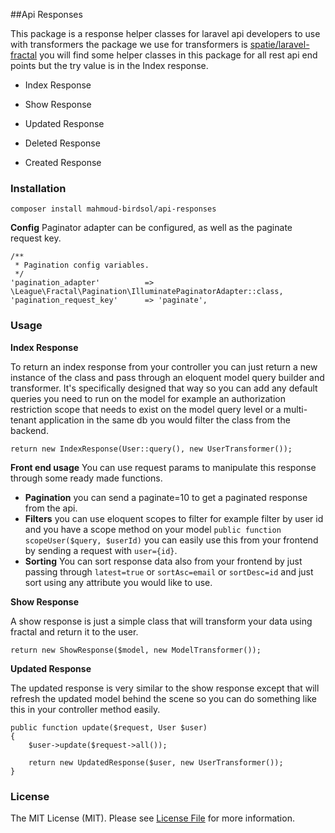##Api Responses

This package is a response helper classes for laravel api developers to use with transformers the package we use for transformers is [spatie/laravel-fractal](https://github.com/spatie/laravel-fractal) you will find some helper classes in this package for all rest api end points but the try value is in the Index response.

- Index Response
- Show Response


- Updated Response
- Deleted Response
- Created Response


### Installation
```$xslt
composer install mahmoud-birdsol/api-responses
```
**Config**
Paginator adapter can be configured, as well as the paginate request key.

```$xslt
/**
 * Pagination config variables.
 */
'pagination_adapter' 	 	  => \League\Fractal\Pagination\IlluminatePaginatorAdapter::class,
'pagination_request_key' 	  => 'paginate',
```

### Usage

**Index Response**

To return an index response from your controller you can just return a new instance of the class and pass through an eloquent model query builder and transformer.
It's specifically designed that way so you can add any default queries you need to run on the model for example an authorization restriction scope that needs to exist on the model query level or a multi-tenant application in the same db you would filter the class from the backend.

```$xslt
return new IndexResponse(User::query(), new UserTransformer());
```

**Front end usage**
You can use request params to manipulate this response through some ready made functions.

- **Pagination** you can send a paginate=10 to get a paginated response from the api.
- **Filters** you can use eloquent scopes to filter for example filter by user id and you have a scope method on your model `public function scopeUser($query, $userId)` you can easily use this from your frontend by sending a request with `user={id}`.
- **Sorting** You can sort response data also from your frontend by just passing through `latest=true` or `sortAsc=email` or `sortDesc=id` and just sort using any attribute you would like to use.

**Show Response**

A show response is just a simple class that will transform your data using fractal and return it to the user.

```$xslt
return new ShowResponse($model, new ModelTransformer());
```

**Updated Response**

The updated response is very similar to the show response except that will refresh the updated model behind the scene so you can do something like this in your controller method easily.

```$xslt
public function update($request, User $user)
{
    $user->update($request->all());
    
    return new UpdatedResponse($user, new UserTransformer());
}
```

### License
The MIT License (MIT). Please see [License File](https://github.com/spatie/laravel-fractal/blob/master/LICENSE.md) for more information.

 
